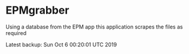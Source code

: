# EPMgrabber
Using a database from the EPM app this application scrapes the files as required


Latest backup: Sun Oct 6 00:20:01 UTC 2019
